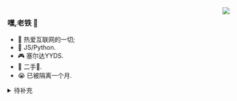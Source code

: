 <img align="right" src="https://github-readme-stats.vercel.app/api?username=kongdf&theme=github_dark&show_icons=true">

### 嘿,老铁 👋

- :orange_book: 热爱互联网的一切;
- :hammer: JS/Python.
- :video_game: 塞尔达YYDS.
- :musical_note: 二手:rose:.
- :sob: 已被隔离一个月.
<!-- - :hammer: Creator of applications and frameworks
- :ram: Founder the ObjCCN
- :meat_on_bone: Meat lover -->

 
<details>
<summary>待补充</summary>
<p>~~~~.</p>
</details>

